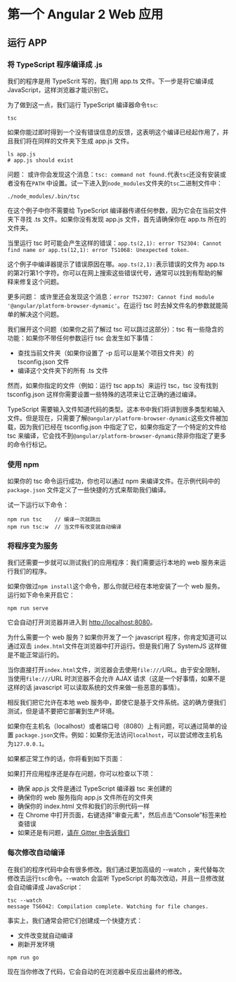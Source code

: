 # 第一个 Angular 2 Web 应用
## 运行 APP
### 将 TypeScript 程序编译成 .js
我们的程序是用 TypeScrit 写的，我们用 app.ts 文件。下一步是将它编译成 JavaScript，这样浏览器才能识别它。

为了做到这一点，我们运行 TypeScript 编译器命令`tsc`:

```
tsc
```

如果你能过即时得到一个没有错误信息的反馈，这表明这个编译已经起作用了，并且我们将在同样的文件夹下生成 app.js 文件。

```
ls app.js
# app.js should exist
```

问题：
或许你会发现这个消息：`tsc: command not found.`代表`tsc`还没有安装或者没有在`PATH` 中设置。试一下进入到`node_modules`文件夹的`tsc`二进制文件中：

```
./node_modules/.bin/tsc
```

在这个例子中你不需要给 TypeScript 编译器传递任何参数，因为它会在当前文件夹下寻找 .ts 文件。如果你没有发现 app.js 文件，首先请确保你在 app.ts 所在的文件夹。

当里运行 tsc 时可能会产生这样的错误：`app.ts(2,1): error TS2304: Cannot find name or app.ts(12,1): error TS1068: Unexpected token.`

这个例子中编译器提示了错误原因在哪。`app.ts(2,1):`表示错误的文件为 app.ts 的第2行第1个字符。你可以在网上搜索这些错误代号，通常可以找到有帮助的解释来修复这个问题。

更多问题：
或许里还会发现这个消息：`error TS2307: Cannot find module '@angular/platform-browser-dynamic'`。在运行 tsc 时去掉文件名的参数就能简单的解决这个问题。

我们展开这个问题（如果你之前了解过 tsc 可以跳过这部分）：tsc 有一些隐含的功能：如果你不带任何参数运行 tsc 会发生如下事情：

* 查找当前文件夹（如果你设置了 -p 后可以是某个项目文件夹）的 tsconfig.json 文件
* 编译这个文件夹下的所有 .ts 文件

然而，如果你指定的文件（例如：运行 tsc app.ts）来运行 tsc，tsc 没有找到 tsconfig.json 这样你需要设置一些特殊的选项来让它正确的通过编译。

TypeScript 需要输入文件知道代码的类型。这本书中我们将讲到很多类型和输入文件。但是现在，只需要了解`@angular/platform-browser-dynamic`这些文件被加载，因为我们已经在 tsconfig.json 中指定了它，如果你指定了一个特定的文件给 tsc 来编译，它会找不到`@angular/platform-browser-dynamic`除非你指定了更多的命令行标记。

### 使用 npm
如果你的 tsc 命令运行成功，你也可以通过 npm 来编译文件。在示例代码中的`package.json`
文件定义了一些快捷的方式来帮助我们编译。

试一下运行以下命令：

```
npm run tsc    // 编译一次就跳出
npm run tsc:w  // 当文件有改变就自动编译
```

### 将程序变为服务
我们还需要一步就可以测试我们的应用程序：我们需要运行本地的 web 服务来运行我们的程序。

如果你做过`npm install`这个命令，那么你就已经在本地安装了一个 web 服务。运行如下命令来开启它：

```
npm run serve
```

它会自动打开浏览器并进入到 [http://localhost:8080](http://localhost:8080)。

为什么需要一个 web 服务？如果你开发了一个 javascript 程序，你肯定知道可以通过双击 `index.html`文件在浏览器中打开运行。但是我们用了 SystemJS 这样做是不能正常运行的。

当你直接打开`index.html`文件，浏览器会去使用`file:///`URL。由于安全限制，当使用`file:///`URL 时浏览器不会允许 AJAX 请求（这是一个好事情，如果不是这样的话 javascript 可以读取系统的文件来做一些恶意的事情）。

相反我们把它允许在本地 web 服务中，即使它是基于文件系统。这的确方便我们测试，但是请不要把它部署到生产环境。

如果你在主机名（localhost）或者端口号（8080）上有问题，可以通过简单的设置 `package.json`文件。例如：如果你无法访问`localhost`，可以尝试修改主机名为`127.0.0.1`。

如果都正常工作的话，你将看到如下页面：

如果打开应用程序还是存在问题，你可以检查以下项：

* 确保 app.js 文件是通过 TypeScript 编译器 tsc 来创建的
* 确保你的 web 服务指向 app.js 文件所在的文件夹
* 确保你的 index.html 文件和我们的示例代码一样
* 在 Chrome 中打开页面，右键选择"审查元素"，然后点击“Console”标签来检查错误
* 如果还是有问题，[请在 Gitter 中告诉我们](https://gitter.im/ng-book/ng-book)

### 每次修改自动编译
在我们的程序代码中会有很多修改。我们通过更加高级的 --watch ，来代替每次修改去运行`tsc`命令。--watch 会监听 TypeScript 的每次改动，并且一旦修改就会自动编译成 JavaScript：

```
tsc --watch
message TS6042: Compilation complete. Watching for file changes.
```

事实上，我们通常会把它们创建成一个快捷方式：

* 文件改变就自动编译
* 刷新开发环境

```
npm run go
```

现在当你修改了代码，它会自动的在浏览器中反应出最终的修改。





